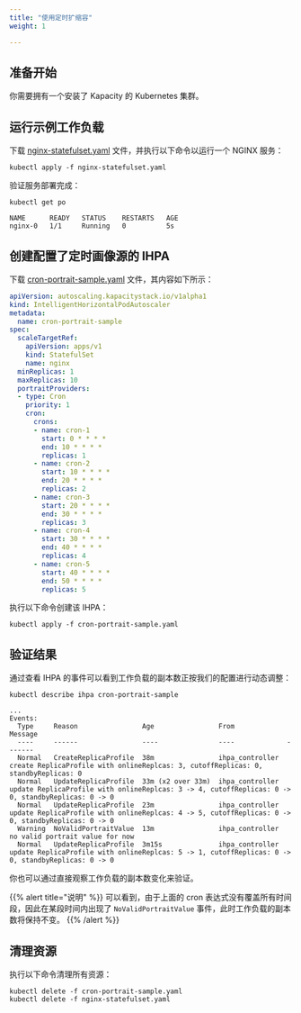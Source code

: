 ```yaml
---
title: "使用定时扩缩容"
weight: 1

---
```


## 准备开始

你需要拥有一个安装了 Kapacity 的 Kubernetes 集群。

## 运行示例工作负载

下载 [nginx-statefulset.yaml](/examples/workload/nginx-statefulset.yaml) 文件，并执行以下命令以运行一个 NGINX 服务：

```shell
kubectl apply -f nginx-statefulset.yaml
```

验证服务部署完成：

```shell
kubectl get po
```

```
NAME      READY   STATUS    RESTARTS   AGE
nginx-0   1/1     Running   0          5s
```

## 创建配置了定时画像源的 IHPA

下载 [cron-portrait-sample.yaml](/examples/ihpa/cron-portrait-sample.yaml) 文件，其内容如下所示：

```yaml
apiVersion: autoscaling.kapacitystack.io/v1alpha1
kind: IntelligentHorizontalPodAutoscaler
metadata:
  name: cron-portrait-sample
spec:
  scaleTargetRef:
    apiVersion: apps/v1
    kind: StatefulSet
    name: nginx
  minReplicas: 1
  maxReplicas: 10
  portraitProviders:
  - type: Cron
    priority: 1
    cron:
      crons:
      - name: cron-1
        start: 0 * * * *
        end: 10 * * * *
        replicas: 1
      - name: cron-2
        start: 10 * * * *
        end: 20 * * * *
        replicas: 2
      - name: cron-3
        start: 20 * * * *
        end: 30 * * * *
        replicas: 3
      - name: cron-4
        start: 30 * * * *
        end: 40 * * * *
        replicas: 4
      - name: cron-5
        start: 40 * * * *
        end: 50 * * * *
        replicas: 5
```

执行以下命令创建该 IHPA：

```shell
kubectl apply -f cron-portrait-sample.yaml
```

## 验证结果

通过查看 IHPA 的事件可以看到工作负载的副本数正按我们的配置进行动态调整：

```shell
kubectl describe ihpa cron-portrait-sample
```

```
...
Events:
  Type     Reason                Age                From             Message
  ----     ------                ----               ----             -------
  Normal   CreateReplicaProfile  38m                ihpa_controller  create ReplicaProfile with onlineReplcas: 3, cutoffReplicas: 0, standbyReplicas: 0
  Normal   UpdateReplicaProfile  33m (x2 over 33m)  ihpa_controller  update ReplicaProfile with onlineReplcas: 3 -> 4, cutoffReplicas: 0 -> 0, standbyReplicas: 0 -> 0
  Normal   UpdateReplicaProfile  23m                ihpa_controller  update ReplicaProfile with onlineReplcas: 4 -> 5, cutoffReplicas: 0 -> 0, standbyReplicas: 0 -> 0
  Warning  NoValidPortraitValue  13m                ihpa_controller  no valid portrait value for now
  Normal   UpdateReplicaProfile  3m15s              ihpa_controller  update ReplicaProfile with onlineReplcas: 5 -> 1, cutoffReplicas: 0 -> 0, standbyReplicas: 0 -> 0
```

你也可以通过直接观察工作负载的副本数变化来验证。

{{% alert title="说明" %}}
可以看到，由于上面的 cron 表达式没有覆盖所有时间段，因此在某段时间内出现了 `NoValidPortraitValue` 事件，此时工作负载的副本数将保持不变。
{{% /alert %}}

## 清理资源

执行以下命令清理所有资源：

```shell
kubectl delete -f cron-portrait-sample.yaml 
kubectl delete -f nginx-statefulset.yaml 
```
